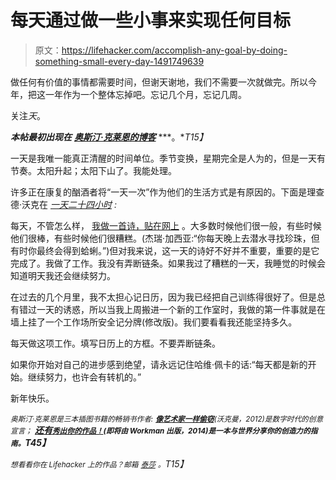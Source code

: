 # 每天通过做一些小事来实现任何目标

> 原文：<https://lifehacker.com/accomplish-any-goal-by-doing-something-small-every-day-1491749639>

做任何有价值的事情都需要时间，但谢天谢地，我们不需要一次就做完。所以今年，把这一年作为一个整体忘掉吧。忘记几个月，忘记几周。



关注*天*。

***本帖最初出现在*** [***奥斯汀·克莱恩的博客***](http://austinkleon.com/2013/12/29/something-small-every-day/) ***。**T15】*

一天是我唯一能真正清醒的时间单位。季节变换，星期完全是人为的，但是一天有节奏。太阳升起；太阳下山了。我能处理。

许多正在康复的酗酒者将“一天一次”作为他们的生活方式是有原因的。下面是理查德·沃克在 [*一天二十四小时*](https://www.amazon.com/dp/1614270953?asc_campaign=InlineText&asc_refurl=https://lifehacker.com/accomplish-any-goal-by-doing-something-small-every-day-1491749639&asc_source=&linkCode=ogi&psc=1&smid=ATVPDKIKX0DER&tag=kinjalifehackerlink-20&th=1) *:*

每天，不管怎么样， [我做一首诗，贴在网上](http://austinkleon.com/2013/09/02/a-poem-a-day/) 。大多数时候他们很一般，有些时候他们很棒，有些时候他们很糟糕。(杰瑞·加西亚:“你每天晚上去潜水寻找珍珠，但有时你最终会得到蛤蜊。”)但对我来说，这一天的诗好不好并不重要，重要的是它完成了。我做了工作。我没有弄断链条。如果我过了糟糕的一天，我睡觉的时候会知道明天我还会继续努力。

在过去的几个月里，我不太担心记日历，因为我已经把自己训练得很好了。但是总有错过一天的诱惑，所以当我上周搬进一个新的工作室时，我做的第一件事就是在墙上挂了一个工作场所安全记分牌(修改版)。我们要看看我还能坚持多久。

每天做这项工作。填写日历上的方框。不要弄断链条。

如果你开始对自己的进步感到绝望，请永远记住哈维·佩卡的话:“每天都是新的开始。继续努力，也许会有转机的。”

新年快乐。

*<small>奥斯汀·克莱恩是三本插图书籍的畅销书作者:</small>* [***<small>像艺术家一样偷窃</small>***](http://austinkleon.com/steal/)*<small>(沃克曼，2012)是数字时代的创意宣言；</small>* [***还有***](http://austinkleon.com/newspaperblackout/)**[***<small>秀出你的作品！</small>***](http://austinkleon.com/show-your-work)*****<small>(即将由 Workman 出版，2014)是一本与世界分享你的创造力的指南。</small>T45】***

*<small>想看看你在 Lifehacker 上的作品？邮箱</small>* [*<small>泰莎</small>*](https://mail.google.com/mail/?view=cm&fs=1&tf=1&to=tessa@lifehacker.com) *<small>。</small>T15】*